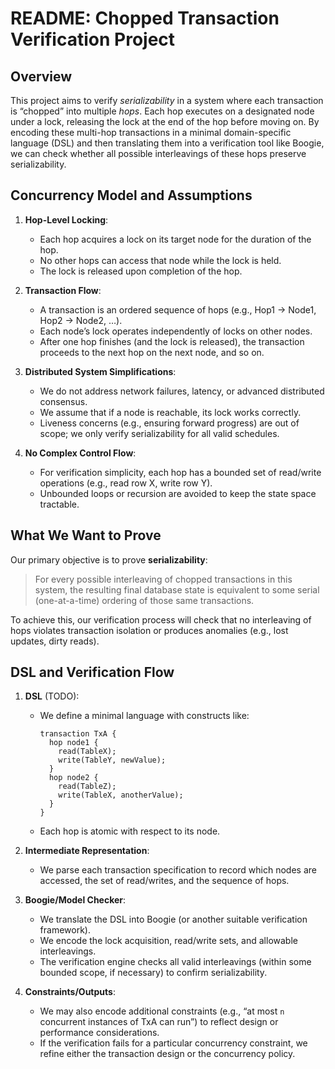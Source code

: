 # README: Chopped Transaction Verification Project

## Overview
This project aims to verify *serializability* in a system where each transaction is “chopped” into multiple *hops*. Each hop executes on a designated node under a lock, releasing the lock at the end of the hop before moving on. By encoding these multi-hop transactions in a minimal domain-specific language (DSL) and then translating them into a verification tool like Boogie, we can check whether all possible interleavings of these hops preserve serializability.

## Concurrency Model and Assumptions
1. **Hop-Level Locking**:  
   - Each hop acquires a lock on its target node for the duration of the hop.  
   - No other hops can access that node while the lock is held.  
   - The lock is released upon completion of the hop.

2. **Transaction Flow**:  
   - A transaction is an ordered sequence of hops (e.g., Hop1 → Node1, Hop2 → Node2, …).  
   - Each node’s lock operates independently of locks on other nodes.  
   - After one hop finishes (and the lock is released), the transaction proceeds to the next hop on the next node, and so on.

3. **Distributed System Simplifications**:
   - We do not address network failures, latency, or advanced distributed consensus.  
   - We assume that if a node is reachable, its lock works correctly.  
   - Liveness concerns (e.g., ensuring forward progress) are out of scope; we only verify serializability for all valid schedules.

4. **No Complex Control Flow**:  
   - For verification simplicity, each hop has a bounded set of read/write operations (e.g., read row X, write row Y).  
   - Unbounded loops or recursion are avoided to keep the state space tractable.

## What We Want to Prove
Our primary objective is to prove **serializability**:  
> For every possible interleaving of chopped transactions in this system, the resulting final database state is equivalent to some serial (one-at-a-time) ordering of those same transactions.

To achieve this, our verification process will check that no interleaving of hops violates transaction isolation or produces anomalies (e.g., lost updates, dirty reads).

## DSL and Verification Flow
1. **DSL** (TODO):
   - We define a minimal language with constructs like:  
     ```
     transaction TxA {
       hop node1 {
         read(TableX);
         write(TableY, newValue);
       }
       hop node2 {
         read(TableZ);
         write(TableX, anotherValue);
       }
     }
     ```  
   - Each hop is atomic with respect to its node.

2. **Intermediate Representation**:  
   - We parse each transaction specification to record which nodes are accessed, the set of read/writes, and the sequence of hops.

3. **Boogie/Model Checker**:  
   - We translate the DSL into Boogie (or another suitable verification framework).  
   - We encode the lock acquisition, read/write sets, and allowable interleavings.  
   - The verification engine checks all valid interleavings (within some bounded scope, if necessary) to confirm serializability.

4. **Constraints/Outputs**:
   - We may also encode additional constraints (e.g., “at most `n` concurrent instances of TxA can run”) to reflect design or performance considerations.  
   - If the verification fails for a particular concurrency constraint, we refine either the transaction design or the concurrency policy.
